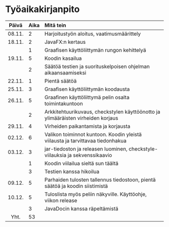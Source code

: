 # Työaikakirjanpito

| **Päivä** | **Aika** | **Mitä tein**   |
| :-----:|:-----| :---------|
| 08.11. | 2    | Harjoitustyön aloitus, vaatimusmäärittely |
| 18.11. | 2    | JavaFX:n kertaus |
|        | 1    | Graafisen käyttöliittymän rungon kehittelyä |
| 19.11. | 5    | Koodin kasailua |
|        | 2    | Säätöä testien ja suorituskelpoisen ohjelman aikaansaamiseksi |
| 22.11. | 1    | Pientä säätöä |
| 25.11. | 3    | Graafisen käyttöliittymän koodausta |
| 26.11. | 5    | Graafinen käyttöliittymä pelin osalta toimintakuntoon |
|        | 2    | Arkkitehtuurikuvaus, checkstylen käyttöönotto ja ylimääräisten virheiden korjaus |
| 29.11. | 4    | Virheiden paikantamista ja korjausta |
| 02.12. | 6    | Valikon toiminnot kuntoon. Koodin yleistä viilausta ja tarvittavaa tiedonhakua |
| 03.12. | 3    | jar-tiedoston ja releasen luominen, checkstyle-viilauksia ja sekvenssikaavio |
|        | 1    | Koodin viilailua sieltä sun täältä |
|        | 3    | Testien kanssa hikoilua |
| 09.12. | 5    | Parhaiden tulosten tallennus tiedostoon, pientä säätöä ja koodin siistimistä |
| 10.12. | 5    | Tuloslista myös peliin näkyville. Käyttöohje, viikon release |
|        | 3    | JavaDocin kanssa räpeltämistä |
| Yht.   | 53
